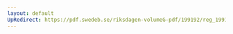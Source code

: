 ```yaml
---
layout: default
UpRedirect: https://pdf.swedeb.se/riksdagen-volumeG-pdf/199192/reg_199192_UU/reg_199192_UU_0002.pdf
---
```

